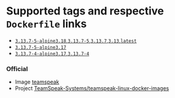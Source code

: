 # Supported tags and respective `Dockerfile` links

- [`3.13.7-5-alpine3.18`,`3.13.7-5`,`3.13.7`,`3.13`,`latest`](https://github.com/s3bul/teamspeak-linux-docker-images/blob/v3.13.7-5/alpine/Dockerfile)
- [`3.13.7-5-alpine3.17`](https://github.com/s3bul/teamspeak-linux-docker-images/blob/v3.13.7-5/alpine/Dockerfile)
- [`3.13.7-4-alpine3.17`,`3.13.7-4`](https://github.com/s3bul/teamspeak-linux-docker-images/blob/v3.13.7-4/alpine/Dockerfile)

### Official

- Image [teamspeak](https://hub.docker.com/_/teamspeak)
- Project [TeamSpeak-Systems/teamspeak-linux-docker-images](https://github.com/TeamSpeak-Systems/teamspeak-linux-docker-images)

